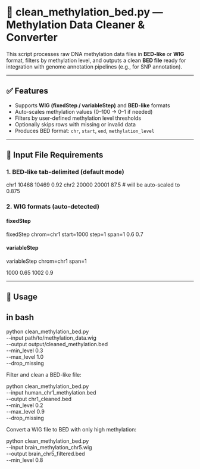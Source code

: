 # 🧬 clean_methylation_bed.py — Methylation Data Cleaner & Converter

This script processes raw DNA methylation data files in **BED-like** or **WIG** format, filters by methylation level, and outputs a clean **BED file** ready for integration with genome annotation pipelines (e.g., for SNP annotation).

---

## ✅ Features

- Supports **WIG (fixedStep / variableStep)** and **BED-like** formats  
- Auto-scales methylation values (0–100 → 0–1 if needed)  
- Filters by user-defined methylation level thresholds  
- Optionally skips rows with missing or invalid data  
- Produces BED format: `chr`, `start`, `end`, `methylation_level`

---

## 📂 Input File Requirements

### 1. BED-like tab-delimited (default mode)

chr1 10468 10469 0.92
chr2 20000 20001 87.5 # will be auto-scaled to 0.875


### 2. WIG formats (auto-detected)
#### fixedStep

fixedStep chrom=chr1 start=1000 step=1 span=1
0.6
0.7


#### variableStep
variableStep chrom=chr1 span=1

1000 0.65
1002 0.9


---

## 🚀 Usage

## in bash 

python clean_methylation_bed.py \
  --input path/to/methylation_data.wig \
  --output output/cleaned_methylation.bed \
  --min_level 0.3 \
  --max_level 1.0 \
  --drop_missing


Filter and clean a BED-like file:

python clean_methylation_bed.py \
  --input human_chr1_methylation.bed \
  --output chr1_cleaned.bed \
  --min_level 0.2 \
  --max_level 0.9 \
  --drop_missing

Convert a WIG file to BED with only high methylation:
  
python clean_methylation_bed.py \
  --input brain_methylation_chr5.wig \
  --output brain_chr5_filtered.bed \
  --min_level 0.8

